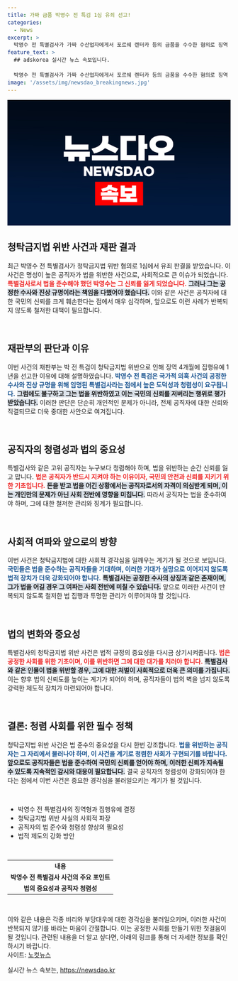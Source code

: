 ```yaml
---
title: 가짜 금품 박영수 전 특검 1심 유죄 선고!
categories:
  - News
excerpt: >
  박영수 전 특별검사가 가짜 수산업자에게서 포르쉐 렌터카 등의 금품을 수수한 혐의로 징역 4개월의 집행유예를 선고받았다. 청탁금지법 위반으로 지탄받은 그와 특검의 책임이 재차 강조됐다. 클릭하라! 진실이 밝혀진다!
feature_text: >
  ## adskorea 실시간 뉴스 속보입니다.

  박영수 전 특별검사가 가짜 수산업자에게서 포르쉐 렌터카 등의 금품을 수수한 혐의로 징역 4개월의 집행유예를 선고받았다. 청탁금지법 위반으로 지탄받은 그와 특검의 책임이 재차 강조됐다. 클릭하라! 진실이 밝혀진다!
image: '/assets/img/newsdao_breakingnews.jpg'
---
```


<p><img src="/assets/img/newsdao_breakingnews.jpg" alt="adskorea 속보" /></p>

<h2 data-ke-size="size26">청탁금지법 위반 사건과 재판 결과</h2>

<p data-ke-size="size16">최근 박영수 전 특별검사가 청탁금지법 위반 혐의로 1심에서 유죄 판결을 받았습니다. 이 사건은 명성이 높은 공직자가 법을 위반한 사건으로, 사회적으로 큰 이슈가 되었습니다. <b><span style="color: #ee2323;">특별검사로서 법을 준수해야 했던 박영수는 그 신뢰를 잃게 되었습니다.</span></b> <b><span style="background-color: #21538527;">그러나 그는 공정한 수사와 진상 규명이라는 책임을 다했어야 했습니다.</span></b> 이와 같은 사건은 공직자에 대한 국민의 신뢰를 크게 훼손한다는 점에서 매우 심각하며, 앞으로도 이런 사례가 반복되지 않도록 철저한 대책이 필요합니다.</p>

<p data-ke-size="size16">&nbsp;</p>

<h2 data-ke-size="size26">재판부의 판단과 이유</h2>

<p data-ke-size="size16">이번 사건의 재판부는 박 전 특검이 청탁금지법 위반으로 인해 징역 4개월에 집행유예 1년을 선고한 이유에 대해 설명하였습니다. <b><span style="color: #1a5490;">박영수 전 특검은 국가적 의혹 사건의 공정한 수사와 진상 규명을 위해 임명된 특별검사라는 점에서 높은 도덕성과 청렴성이 요구됩니다.</span></b> <b><span style="background-color: #21538527;">그럼에도 불구하고 그는 법을 위반하였고 이는 국민의 신뢰를 저버리는 행위로 평가받았습니다.</span></b> 이러한 판단은 단순히 개인적인 문제가 아니라, 전체 공직자에 대한 신뢰와 직결되므로 더욱 중대한 사안으로 여겨집니다.</p>

<p data-ke-size="size16">&nbsp;</p>

<h2 data-ke-size="size26">공직자의 청렴성과 법의 중요성</h2>

<p data-ke-size="size16">특별검사와 같은 고위 공직자는 누구보다 청렴해야 하며, 법을 위반하는 순간 신뢰를 잃고 맙니다. <b><span style="color: #ee2323;">법은 공직자가 반드시 지켜야 하는 이유이자, 국민의 안전과 신뢰를 지키기 위한 기초입니다.</span></b> <b><span style="background-color: #21538527;">돈을 받고 법을 어긴 상황에서는 공직자로서의 자격이 의심받게 되며, 이는 개인만의 문제가 아닌 사회 전반에 영향을 미칩니다.</span></b> 따라서 공직자는 법을 준수하여야 하며, 그에 대한 철저한 관리와 징계가 필요합니다.</p>

<p data-ke-size="size16">&nbsp;</p>

<h2 data-ke-size="size26">사회적 여파와 앞으로의 방향</h2>

<p data-ke-size="size16">이번 사건은 청탁금지법에 대한 사회적 경각심을 일깨우는 계기가 될 것으로 보입니다. <b><span style="color: #1a5490;">국민들은 법을 준수하는 공직자들을 기대하며, 이러한 기대가 실망으로 이어지지 않도록 법적 장치가 더욱 강화되어야 합니다.</span></b> <b><span style="background-color: #21538527;">특별검사는 공정한 수사의 상징과 같은 존재이며, 그가 법을 어길 경우 그 여파는 사회 전반에 미칠 수 있습니다.</span></b> 앞으로 이러한 사건이 반복되지 않도록 철저한 법 집행과 투명한 관리가 이루어져야 할 것입니다.</p>

<p data-ke-size="size16">&nbsp;</p>

<h2 data-ke-size="size26">법의 변화와 중요성</h2>

<p data-ke-size="size16">특별검사의 청탁금지법 위반 사건은 법적 규정의 중요성을 다시금 상기시켜줍니다. <b><span style="color: #ee2323;">법은 공정한 사회를 위한 기초이며, 이를 위반하면 그에 대한 대가를 치러야 합니다.</span></b> <b><span style="background-color: #21538527;">특별검사와 같은 인물이 법을 위반할 경우, 그에 대한 처벌이 사회적으로 더욱 큰 의미를 가집니다.</span></b> 이는 향후 법의 신뢰도를 높이는 계기가 되어야 하며, 공직자들이 법의 벽을 넘지 않도록 강력한 제도적 장치가 마련되어야 합니다.</p>

<p data-ke-size="size16">&nbsp;</p>

<h2 data-ke-size="size26">결론: 청렴 사회를 위한 필수 정책</h2>

<p data-ke-size="size16">청탁금지법 위반 사건은 법 준수의 중요성을 다시 한번 강조합니다. <b><span style="color: #1a5490;">법을 위반하는 공직자는 그 자리에서 물러나야 하며, 이 사건을 계기로 청렴한 사회가 구현되기를 바랍니다.</span></b> <b><span style="background-color: #21538527;">앞으로도 공직자들은 법을 준수하여 국민의 신뢰를 얻어야 하며, 이러한 신뢰가 지속될 수 있도록 지속적인 감시와 대응이 필요합니다.</span></b> 결국 공직자의 청렴성이 강화되어야 한다는 점에서 이번 사건은 중요한 경각심을 불러일으키는 계기가 될 것입니다.</p>

<p data-ke-size="size16">&nbsp;</p> 

<ul>
    <li>박영수 전 특별검사의 징역형과 집행유예 결정</li>
    <li>청탁금지법 위반 사실의 사회적 파장</li>
    <li>공직자의 법 준수와 청렴성 향상의 필요성</li>
    <li>법적 제도의 강화 방안</li>
</ul>

<p data-ke-size="size16">&nbsp;</p>

<table style="text-align: center;">
    <tr>
        <td style="text-align: center; height: 17px;"><b>내용</b></td>
    </tr>
    <tr>
        <td style="text-align: center; height: 17px;"><b>박영수 전 특별검사 사건의 주요 포인트</b></td>
    </tr>
    <tr>
        <td style="text-align: center; height: 17px;"><b>법의 중요성과 공직자 청렴성</b></td>
    </tr>
</table>

<p data-ke-size="size16">&nbsp;</p>

<p>이와 같은 내용은 각종 비리와 부당대우에 대한 경각심을 불러일으키며, 이러한 사건이 반복되지 않기를 바라는 마음이 간절합니다. 이는 공정한 사회를 만들기 위한 첫걸음이 될 것입니다. 관련된 내용을 더 알고 싶다면, 아래의 링크를 통해 더 자세한 정보를 확인하시기 바랍니다.<br />
사이트: <a href="https://url.kr/b71afn">노컷뉴스</a></p>
실시간 뉴스 속보는, <a href="https://newsdao.kr" rel="dofollow">https://newsdao.kr</a>


